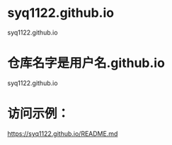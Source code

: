 # syq1122.github.io
syq1122.github.io
# 仓库名字是用户名.github.io
syq1122.github.io

# 访问示例：
https://syq1122.github.io/README.md
